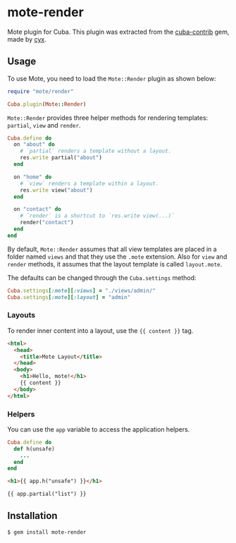 mote-render
===========

Mote plugin for Cuba. This plugin was extracted from the
[cuba-contrib][cuba-contrib] gem, made by [cyx][cyx].

Usage
-----

To use Mote, you need to load the `Mote::Render` plugin as shown below:

```ruby
require "mote/render"

Cuba.plugin(Mote::Render)
```

`Mote::Render` provides three helper methods for rendering templates:
`partial`, `view` and `render`.

```ruby
Cuba.define do
  on "about" do
    # `partial` renders a template without a layout.
    res.write partial("about")
  end

  on "home" do
    # `view` renders a template within a layout.
    res.write view("about")
  end

  on "contact" do
    # `render` is a shortcut to `res.write view(...)`
    render("contact")
  end
end
```

By default, `Mote::Render` assumes that all view templates are placed
in a folder named `views` and that they use the `.mote` extension. Also
for `view` and `render` methods, it assumes that the layout template is
called `layout.mote`.

The defaults can be changed through the `Cuba.settings` method:

```ruby
Cuba.settings[:mote][:views] = "./views/admin/"
Cuba.settings[:mote][:layout] = "admin"
```

### Layouts

To render inner content into a layout, use the `{{ content }}` tag.

```html
<html>
  <head>
    <title>Mote Layout</title>
  </head>
  <body>
    <h1>Hello, mote!</h1>
    {{ content }}
  </body>
</html>
```

### Helpers

You can use the `app` variable to access the application helpers.

```ruby
Cuba.define do
  def h(unsafe)
    ...
  end
end
```

```html
<h1>{{ app.h("unsafe") }}</h1>

{{ app.partial("list") }}
```

Installation
------------

```
$ gem install mote-render
```

[cuba]: https://github.com/soveran/cuba
[cuba-contrib]: https://github.com/cyx/cuba-contrib
[cyx]: https://github.com/cyx
[mote]: https://github.com/soveran/mote
